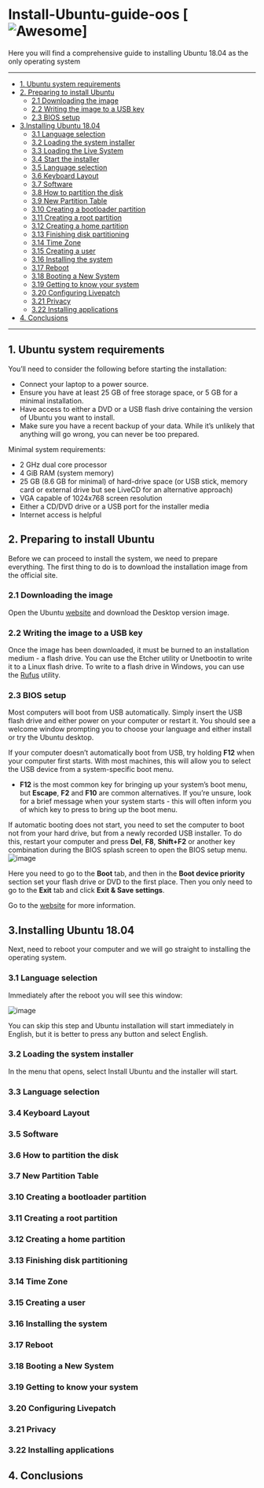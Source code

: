 # Install-Ubuntu-guide-oos [![Awesome](https://cdn.rawgit.com/sindresorhus/awesome/d7305f38d29fed78fa85652e3a63e154dd8e8829/media/badge.svg)]
Here you will find a comprehensive guide to installing Ubuntu 18.04 as the only operating system

------

- [1. Ubuntu system requirements](#SysReq)
- [2. Preparing to install Ubuntu](#Prep)
    - [2.1 Downloading the image](#LoadISO)
    - [2.2 Writing the image to a USB key](#WriteISO)
    - [2.3 BIOS setup](#BIOS)
- [3.Installing Ubuntu 18.04](#InstallUbuntu)
    - [3.1 Language selection](#LangSec)
    - [3.2 Loading the system installer](#Loader)
    - [3.3 Loading the Live System](#LoadLS)
    - [3.4 Start the installer](#Installer)
    - [3.5 Language selection](#LanguageAgain)
    - [3.6 Keyboard Layout](#Layout)
    - [3.7 Software](#Software)
    - [3.8 How to partition the disk](#PartDist)
    - [3.9 New Partition Table](#PartTable)
    - [3.10 Creating a bootloader partition](#BootLoad)
    - [3.11 Creating a root partition](#RootPart)
    - [3.12 Creating a home partition](#HomePart)
    - [3.13 Finishing disk partitioning](#FinPart)
    - [3.14 Time Zone](#TZ)
    - [3.15 Creating a user](#CreateUser)
    - [3.16 Installing the system](#InstSys)
    - [3.17 Reboot](#Reboot)
    - [3.18 Booting a New System](#BootNewSys)
    - [3.19 Getting to know your system](#Welcome)
    - [3.20 Configuring Livepatch](#Livepatch)
    - [3.21 Privacy](#Privacy)
    - [3.22 Installing applications](#AppInstall)
- [4. Conclusions](#Conclusion)

------
<a name="SysReq"></a>
## 1. Ubuntu system requirements

You’ll need to consider the following before starting the installation:

- Connect your laptop to a power source.
- Ensure you have at least 25 GB of free storage space, or 5 GB for a minimal installation.
- Have access to either a DVD or a USB flash drive containing the version of Ubuntu you want to install.
- Make sure you have a recent backup of your data. While it’s unlikely that anything will go wrong, you can never be too prepared.

Minimal system requirements:
- 2 GHz dual core processor
- 4 GiB RAM (system memory)
- 25 GB (8.6 GB for minimal) of hard-drive space (or USB stick, memory card or external drive but see LiveCD for an alternative approach)
- VGA capable of 1024x768 screen resolution
- Either a CD/DVD drive or a USB port for the installer media
- Internet access is helpful

<a name="Prep"></a>
## 2. Preparing to install Ubuntu

Before we can proceed to install the system, we need to prepare everything. The first thing to do is to download the installation image from the official site.


<a name="LoadISO"></a>
### 2.1 Downloading the image

Open the Ubuntu [website](http://releases.ubuntu.com/18.04/) and download the Desktop version image.

<a name="WriteISO"></a>
### 2.2 Writing the image to a USB key

Once the image has been downloaded, it must be burned to an installation medium - a flash drive. 
You can use the Etcher utility or Unetbootin to write it to a Linux flash drive.
To write to a flash drive in Windows, you can use the [Rufus](https://rufus.ie/en/) utility.


<a name="BIOS"></a>
### 2.3 BIOS setup

Most computers will boot from USB automatically. Simply insert the USB flash drive and either power on your computer or restart it. You should see a welcome window prompting you to choose your language and either install or try the Ubuntu desktop.

If your computer doesn’t automatically boot from USB, try holding **F12** when your computer first starts. With most machines, this will allow you to select the USB device from a system-specific boot menu.

- **F12** is the most common key for bringing up your system’s boot menu, but **Escape**, **F2** and **F10** are common alternatives. If you’re unsure, look for a brief message when your system starts - this will often inform you of which key to press to bring up the boot menu.


If automatic booting does not start, you need to set the computer to boot not from your hard drive, but from a newly recorded USB installer. To do this, restart your computer and press **Del**, **F8**, **Shift+F2** or another key combination during the BIOS splash screen to open the BIOS setup menu. 
![image](https://user-images.githubusercontent.com/11860297/175530047-57618fd6-1c2e-4082-bd1c-1677226222b8.png)

Here you need to go to the **Boot** tab, and then in the **Boot device priority** section set your flash drive or DVD to the first place. Then you only need to go to the **Exit** tab and click **Exit & Save settings**.

Go to the [website](https://www.lifewire.com/change-the-boot-order-in-bios-2624528) for more information. 
<a name="InstallUbuntu"></a>
## 3.Installing Ubuntu 18.04

Next, need to reboot your computer and we will go straight to installing the operating system.

<a name="LangSec"></a>
### 3.1 Language selection

Immediately after the reboot you will see this window:

![image](https://user-images.githubusercontent.com/11860297/175529993-626c86e6-e4ef-4b8b-b2c3-7c78b04a2e45.png)

You can skip this step and Ubuntu installation will start immediately in English, but it is better to press any button and select English.

<a name="Loader"></a>
### 3.2 Loading the system installer

In the menu that opens, select Install Ubuntu and the installer will start.

<a name="LanguageAgain"></a>
### 3.3 Language selection


<a name="Layout"></a>
### 3.4 Keyboard Layout
<a name="Software"></a>
### 3.5 Software
<a name="PartDist"></a>
### 3.6 How to partition the disk
<a name="PartTable"></a>
### 3.7 New Partition Table
<a name="BootLoad"></a>
### 3.10 Creating a bootloader partition


<a name="RootPart"></a>
### 3.11 Creating a root partition
<a name="HomePart"></a>
### 3.12 Creating a home partition
<a name="FinPart"></a>
### 3.13 Finishing disk partitioning
<a name="TZ"></a>
### 3.14 Time Zone
<a name="CreateUser"></a>
### 3.15 Creating a user


<a name="InstSys"></a>
### 3.16 Installing the system
<a name="Reboot"></a>
### 3.17 Reboot
<a name="BootNewSys"></a>
### 3.18 Booting a New System
<a name="Welcome"></a>
### 3.19 Getting to know your system
<a name="Livepatch"></a>
### 3.20 Configuring Livepatch
<a name="Privacy"></a>
### 3.21 Privacy
<a name="AppInstall"></a>
### 3.22 Installing applications



<a name="Conclusion"></a>
## 4. Conclusions
